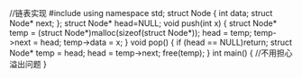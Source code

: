 //链表实现
#include<iostream>
using namespace std;
struct Node {
	int data;
	struct Node* next;
};
struct Node* head=NULL;
void push(int x)
{
	struct Node* temp = (struct Node*)malloc(sizeof(struct Node*));
	head = temp;
	temp->next = head;
	temp->data = x;
}
void pop()
{
	if (head == NULL)return;
	struct Node* temp = head;
	head = temp->next;
	free(temp);
}
int main()
{
	//不用担心溢出问题
}